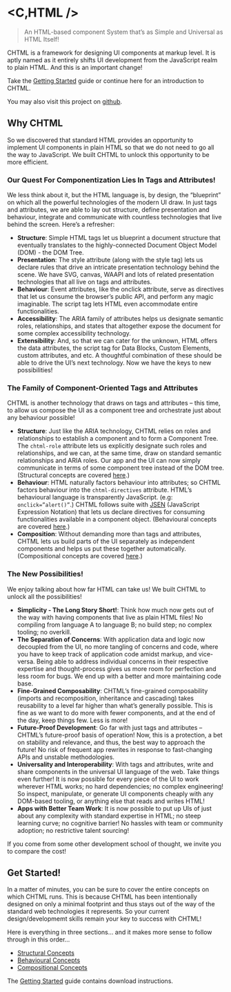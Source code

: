 # &lt;C&sbquo;HTML /&gt;
> An HTML-based component System that’s as Simple and Universal as HTML Itself!

CHTML is a framework for designing UI components at markup level. It is aptly named as it entirely shifts UI development from the JavaScript realm to plain HTML. And this is an important change!

Take the [Getting Started](https://docs.onephrase.dev/chtml/guide/) guide or continue here for an introduction to CHTML.

You may also visit this project on [github](https://github.com/onephrase/chtml).

## Why CHTML
So we discovered that standard HTML provides an opportunity to implement UI components in plain HTML so that we do not need to go all the way to JavaScript. We built CHTML to unlock this opportunity to be more efficient.

### Our Quest For Componentization Lies In Tags and Attributes!
We less think about it, but the HTML language is, by design, the “blueprint” on which all the powerful technologies of the modern UI draw. In just tags and attributes, we are able to lay out structure, define presentation and behaviour, integrate and communicate with countless technologies that live behind the screen. Here’s a refresher:
+	**Structure**: Simple HTML tags let us blueprint a document structure that eventually translates to the highly-connected Document Object Model (DOM) - the DOM Tree.
+	**Presentation**: The style attribute (along with the style tag) lets us declare rules that drive an intricate presentation technology behind the scene. We have SVG, canvas, WAAPI and lots of related presentation technologies that all live on tags and attributes.
+	**Behaviour**: Event attributes, like the onclick attribute, serve as directives that let us consume the browser’s public API, and perform any magic imaginable. The script tag lets HTML even accommodate entire functionalities.
+	**Accessibility**: The ARIA family of attributes helps us designate semantic roles, relationships, and states that altogether expose the document for some complex accessibility technology.
+	**Extensibility**: And, so that we can cater for the unknown, HTML offers the data attributes, the script tag for Data Blocks, Custom Elements, custom attributes, and etc. A thoughtful combination of these should be able to drive the UI’s next technology. Now we have the keys to new possibilities!

### The Family of Component-Oriented Tags and Attributes
CHTML is another technology that draws on tags and attributes – this time, to allow us compose the UI as a component tree and orchestrate just about any behaviour possible!
+	**Structure**: Just like the ARIA technology, CHTML relies on roles and relationships to establish a component and to form a Component Tree. The `chtml-role` attribute lets us explicitly designate such roles and relationships, and we can, at the same time, draw on standard semantic relationships and ARIA roles. Our app and the UI can now simply communicate in terms of some component tree instead of the DOM tree. (Structural concepts are covered [here](https://docs.onephrase.dev/chtml/guide/structural-concepts/).)
+	**Behaviour**: HTML naturally factors behaviour into attributes; so CHTML factors behaviour into the `chtml-directives` attribute. HTML’s behavioural language is transparently JavaScript. (e.g: `onclick=”alert()”`.) CHTML follows suite with [JSEN](https://github.com/onephrase/jsen/) (JavaScript Expression Notation) that lets us declare directives for consuming functionalities available in a component object. (Behavioural concepts are covered [here](https://docs.onephrase.dev/chtml/guide/behavioural-concepts/).)
+	**Composition**: Without demanding more than tags and attributes, CHTML lets us build parts of the UI separately as independent components and helps us put these together automatically. (Compositional concepts are covered [here](https://docs.onephrase.dev/chtml/guide/compositional-concepts/).)

### The New Possibilities!
We enjoy talking about how far HTML can take us! We built CHTML to unlock all the possibilities!
+	**Simplicity - The Long Story Short!**: Think how much now gets out of the way with having components that live as plain HTML files! No compiling from language A to language B; no build step; no complex tooling; no overkill.
+	**The Separation of Concerns**: With application data and logic now decoupled from the UI, no more tangling of concerns and code, where you have to keep track of application code amidst markup, and vice-versa. Being able to address individual concerns in their respective expertise and thought-process gives us more room for perfection and less room for bugs. We end up with a better and more maintaining code base.
+	**Fine-Grained Composability**: CHTML’s fine-grained composability (imports and recomposition, inheritance and cascading) takes reusability to a level far higher than what’s generally possible. This is fine as we want to do more with fewer components, and at the end of the day, keep things few. Less is more!
+	**Future-Proof Development**: Go far with just tags and attributes – CHTML’s future-proof basis of operation! Now, this is a protection, a bet on stability and relevance, and thus, the best way to approach the future! No risk of frequent app rewrites in response to fast-changing APIs and unstable methodologies.
+	**Universality and Interoperability**: With tags and attributes, write and share components in the universal UI language of the web. Take things even further! It is now possible for every piece of the UI to work wherever HTML works; no hard dependencies; no complex engineering! So inspect, manipulate, or generate UI components cheaply with any DOM-based tooling, or anything else that reads and writes HTML! 
+	**Apps with Better Team Work**: It is now possible to put up UIs of just about any complexity with standard expertise in HTML; no steep learning curve; no cognitive barrier! No hassles with team or community adoption; no restrictive talent sourcing!

If you come from some other development school of thought, we invite you to compare the cost!

## Get Started!
In a matter of minutes, you can be sure to cover the entire concepts on which CHTML runs. This is because CHTML has been intentionally designed on only a minimal footprint and thus stays out of the way of the standard web technologies it represents. So your current design/developmemt skills remain your key to success with CHTML! 

Here is everything in three sections… and it makes more sense to follow through in this order…
+	[Structural Concepts](https://docs.onephrase.dev/chtml/guide/structural-concepts/)
+	[Behavioural Concepts](https://docs.onephrase.dev/chtml/guide/behavioural-concepts/)
+	[Compositional Concepts](https://docs.onephrase.dev/chtml/guide/compositional-concepts/)

The [Getting Started](https://docs.onephrase.dev/chtml/guide/) guide contains download instructions.
